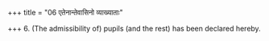 +++
title = "06 एतेनान्तेवासिनो व्याख्याताः"

+++
6. (The admissibility of) pupils (and the rest) has been declared hereby.
